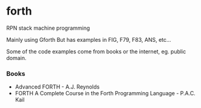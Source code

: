# forth
RPN stack machine programming

Mainly using Gforth 
But has examples in FIG, F79, F83, ANS, etc...

Some of the code examples come from books or the internet, eg. public domain.

### Books
* Advanced FORTH - A.J. Reynolds
* FORTH A Complete Course in the Forth Programming Language - P.A.C. Kail


